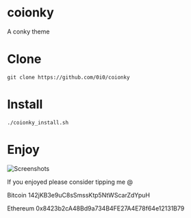 # coionky
A conky theme

# Clone

    git clone https://github.com/0i0/coionky

# Install

    ./coionky_install.sh

# Enjoy

![Screenshots](https://i.imgur.com/Ss9T5nt.jpg)

If you enjoyed please consider tipping me @

​Bitcoin 142jKB3e9uC8sSmssKtp5NtWScarZdYpuH

Ethereum ​0x8423b2cA48Bd9a734B4FE27A4E78f64e12131B79​